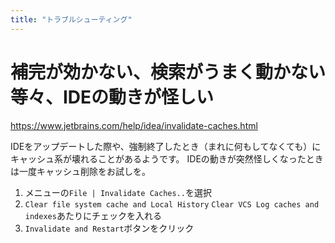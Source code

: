 ```yaml
---
title: "トラブルシューティング"
---
```

# 補完が効かない、検索がうまく動かない等々、IDEの動きが怪しい
https://www.jetbrains.com/help/idea/invalidate-caches.html

IDEをアップデートした際や、強制終了したとき（まれに何もしてなくても）にキャッシュ系が壊れることがあるようです。
IDEの動きが突然怪しくなったときは一度キャッシュ削除をお試しを。

1. メニューの`File | Invalidate Caches..`を選択
2. `Clear file system cache and Local History` `Clear VCS Log caches and indexes`あたりにチェックを入れる
3. `Invalidate and Restart`ボタンをクリック
